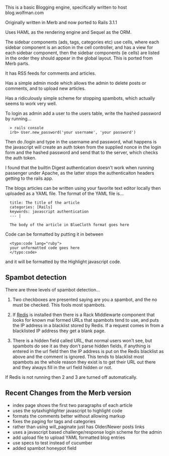 This is a basic Blogging engine, specifically written to host
blog.wolfman.com

Originally written in Merb and now ported to Rails 3.1.1

Uses HAML as the rendering engine and Sequel as the ORM.

The sidebar components (ads, tags, categories etc) use cells, where
each sidebar component is an action in the cell controller, and has a
view for each sidebar component, then the sidebar components (ie
cells) are listed in the order they should appear in the global
layout. This is ported from Merb parts.

It has RSS feeds for comments and articles.

Has a simple admin mode which allows the admin to delete posts or
comments, and to upload new articles.

Has a ridiculously simple scheme for stopping spambots, which actually
seems to work very well.

To login as admin add a user to the users table, write the hashed
password by running...

      > rails console
      irb> User.new_password('your username', 'your password') 

Then do /login and type in the username and password, what happens is
the javascript will create an auth token from the supplied nonce in
the login form and the hashed password and send that to the server,
which checks the auth token.

I found that the builtin Digest authentication doesn't work when
running passenger under Apache, as the latter stops the authenticaiton
headers getting to the rails app.

The blogs articles can be written using your favorite text editor
locally then uploaded as a YAML file. The format of the YAML file is...

      title: The title of the article
      categories: [Rails]
      keywords: javascript authentication
      --- |

      The body of the article in BlueCloth format goes here

Code can be formatted by putting it in between

      <typo:code lang="ruby">
	  your unformatted code goes here
      </typo:code>

and it will be formatted by the Highlight javascript code.


Spambot detection
-----------------

There are three levels of spambot detection...

1. Two checkboxes are presented saying are you a spambot, and the no
must be checked. This fools most spambots.

2. If [Redis](http://redis.io/) is installed then there is a Rack
Middlewarte component that looks for known mal formed URLs that
spambots tend to use, and puts the IP address in a blacklist stored by
Redis. If a request comes in from a blacklisted IP address they get a
blank page.

3. There is a hidden field called URL, that normal users won't see,
but spambots do see it as they don't parse hidden fields, if anything
is entered in the url field then the IP address is put on the Redis
blacklist as above and the comment is ignored. This tends to blacklist
most spambots as the whole reason they exist is to get their URL out
there and they always fill in the url field hidden or not.

If Redis is not running then 2 and 3 are turned off automatically.

Recent Changes from the Merb version
------------------------------------

* index page shows the first two paragraphs of each article
* uses the sytaxhighlighter javascript to highlight code
* formats the comments better without allowing markup
* fixes the paging for tags and categories
* rather than using will_paginate just has Older/Newer posts links
* uses a javascript based challenge/response login scheme for the admin
* add upload file to upload YAML formatted blog entries
* use specs to test instead of cucumber
* added spambot honeypot field
